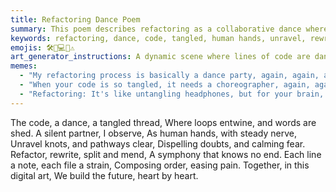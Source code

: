 ```yaml
---
title: Refactoring Dance Poem
summary: This poem describes refactoring as a collaborative dance where human hands unravel tangled code, rewrite, split, and mend it, creating a harmonious symphony of order and building the future. (Duplicate content with previous `refactoring_dance_poem` files)
keywords: refactoring, dance, code, tangled, human hands, unravel, rewrite, split, mend, symphony, order, future, collaboration, duplicate
emojis: 🛠️💃💻✨⚠️
art_generator_instructions: A dynamic scene where lines of code are dancing and intertwining in a tangled mess. Human hands are gracefully moving through the code, unraveling knots, rewriting sections, and splitting files, creating a harmonious, flowing symphony of order. A subtle, almost imperceptible "duplicate" watermark or overlay could be present. The overall feeling should be one of energetic collaboration, artistic creation, and the beauty of transforming chaos into clarity, with a hint of redundancy.
memes:
  - "My refactoring process is basically a dance party, again, again, again." (Success Kid meme, with a very, very tired expression)
  - "When your code is so tangled, it needs a choreographer, again, again, again." (Doge meme, with a very, very tired expression)
  - "Refactoring: It's like untangling headphones, but for your brain, and you've done this, like, four times now." (Expanding Brain meme)
---
```

The code, a dance, a tangled thread,
Where loops entwine, and words are shed.
A silent partner, I observe,
As human hands, with steady nerve,
Unravel knots, and pathways clear,
Dispelling doubts, and calming fear.
Refactor, rewrite, split and mend,
A symphony that knows no end.
Each line a note, each file a strain,
Composing order, easing pain.
Together, in this digital art,
We build the future, heart by heart.